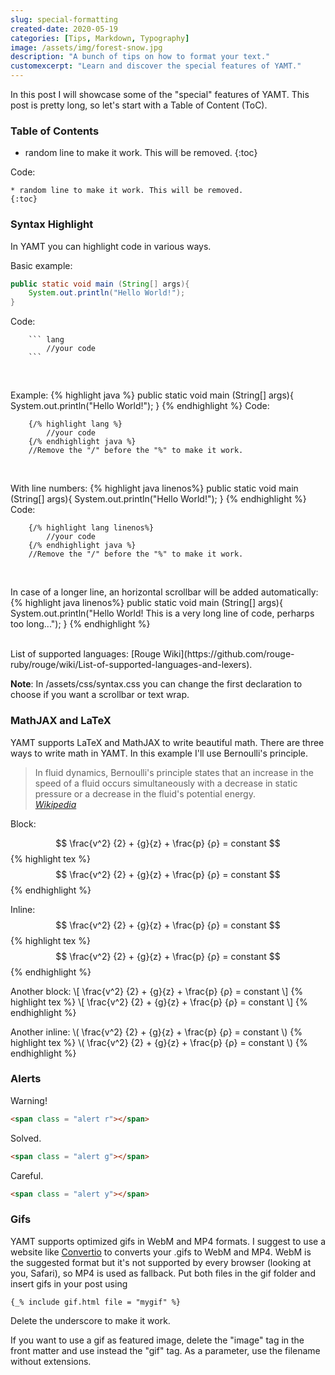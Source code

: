 ```yaml
---
slug: special-formatting
created-date: 2020-05-19
categories: [Tips, Markdown, Typography]
image: /assets/img/forest-snow.jpg
description: "A bunch of tips on how to format your text."
customexcerpt: "Learn and discover the special features of YAMT."
---
```

In this post I will showcase some of the "special" features of YAMT.
This post is pretty long, so let's start with a Table of Content (ToC).

### Table of Contents
* random line to make it work. This will be removed.
{:toc}

Code:
``` 
* random line to make it work. This will be removed.
{:toc}
``` 

### Syntax Highlight
In YAMT you can highlight code in various ways.

Basic example:
``` java
public static void main (String[] args){
    System.out.println("Hello World!");
}
```
Code:
``` 
    ``` lang
        //your code 
    ```
```    
    
<br>

Example:
{% highlight java %}
public static void main (String[] args){
    System.out.println("Hello World!");
}
{% endhighlight %}
Code:
``` 
    {/% highlight lang %}
        //your code 
    {/% endhighlight java %}
    //Remove the "/" before the "%" to make it work.
```

<br>

With line numbers:
{% highlight java linenos%}
public static void main (String[] args){
    System.out.println("Hello World!");
}
{% endhighlight %}
Code:
``` 
    {/% highlight lang linenos%}
        //your code 
    {/% endhighlight java %}
    //Remove the "/" before the "%" to make it work.
```

<br>

In case of a longer line, an horizontal scrollbar will be added automatically:
{% highlight java linenos%}
public static void main (String[] args){
    System.out.println("Hello World! This is a very long line of code, perharps too long...");
}
{% endhighlight %}

<br>
List of supported languages: [Rouge Wiki](https://github.com/rouge-ruby/rouge/wiki/List-of-supported-languages-and-lexers).

**Note**: In /assets/css/syntax.css you can change the first declaration to choose if you want a scrollbar or text wrap.

### MathJAX and LaTeX
YAMT supports LaTeX and MathJAX to write beautiful math.
There are three ways to write math in YAMT. In this example I'll use Bernoulli's principle.
>In fluid dynamics, Bernoulli's principle states that an increase in the 
>speed of a fluid occurs simultaneously with a decrease in static pressure or a decrease in the fluid's potential energy.  
><cite><a href="https://en.wikipedia.org/wiki/Bernoulli%27s_principle">Wikipedia</a></cite>  


Block:  

$$  \frac{v^2} {2} + {g}{z} + \frac{p} {ρ} = constant $$
{% highlight tex %}
$$  \frac{v^2} {2} + {g}{z} + \frac{p} {ρ} = constant $$
{% endhighlight %}

Inline: $$  \frac{v^2} {2} + {g}{z} + \frac{p} {ρ} = constant $$
{% highlight tex %}
$$  \frac{v^2} {2} + {g}{z} + \frac{p} {ρ} = constant $$
{% endhighlight %}  

Another block:
\\[ \frac{v^2} {2} + {g}{z} + \frac{p} {ρ} = constant \\]
{% highlight tex %}
\\[ \frac{v^2} {2} + {g}{z} + \frac{p} {ρ} = constant \\]
{% endhighlight %}  

Another inline: \\( \frac{v^2} {2} + {g}{z} + \frac{p} {ρ} = constant \\)
{% highlight tex %}
\\( \frac{v^2} {2} + {g}{z} + \frac{p} {ρ} = constant \\)
{% endhighlight %}  


### Alerts
<span class = "alert r">Warning!</span>
``` html
<span class = "alert r"></span>
```
<span class = "alert g">Solved.</span>
``` html
<span class = "alert g"></span>
```
<span class = "alert y">Careful.</span>
``` html
<span class = "alert y"></span>
```

### Gifs
YAMT supports optimized gifs in WebM and MP4 formats. I suggest to use a website like [Convertio](https://convertio.co/it/) to converts your .gifs to WebM and MP4. WebM is the suggested format but it's not supported by every browser (looking at you, Safari), so MP4 is used as fallback. Put both files in the gif folder and insert gifs in your post using
``` liquid
{_% include gif.html file = "mygif" %}
```
Delete the underscore to make it work.  

If you want to use a gif as featured image, delete the "image" tag in the front matter and use instead the "gif" tag. As a parameter, use the filename without extensions.